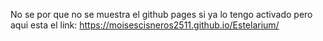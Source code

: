 No se por que no se muestra el github pages si ya lo tengo activado pero aqui esta el link: https://moisescisneros2511.github.io/Estelarium/
